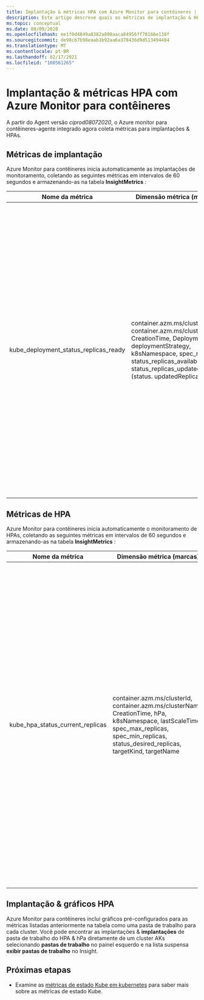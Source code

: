 ```yaml
---
title: Implantação & métricas HPA com Azure Monitor para contêineres | Microsoft Docs
description: Este artigo descreve quais as métricas de implantação & HPA (autodimensionamento de Pod horizontal) são coletadas com Azure Monitor para contêineres.
ms.topic: conceptual
ms.date: 08/09/2020
ms.openlocfilehash: ee1f0d4849a8382a898aaca84956ff78166e138f
ms.sourcegitcommit: de98cb7b98eaab1b92aa6a378436d9d513494404
ms.translationtype: MT
ms.contentlocale: pt-BR
ms.lasthandoff: 02/17/2021
ms.locfileid: "100561265"
---
```

# <a name="deployment--hpa-metrics-with-azure-monitor-for-containers"></a>Implantação & métricas HPA com Azure Monitor para contêineres

A partir do Agent versão *ciprod08072020*, o Azure monitor para contêineres-agente integrado agora coleta métricas para implantações & HPAs.

## <a name="deployment-metrics"></a>Métricas de implantação

Azure Monitor para contêineres inicia automaticamente as implantações de monitoramento, coletando as seguintes métricas em intervalos de 60 segundos e armazenando-as na tabela **InsightMetrics** :

|Nome da métrica |Dimensão métrica (marcas) |Descrição |
|------------|------------------------|------------|
|kube_deployment_status_replicas_ready |container.azm.ms/clusterId, container.azm.ms/clusterName, CreationTime, Deployment, deploymentStrategy, k8sNamespace, spec_replicas, status_replicas_available, status_replicas_updated (status. updatedReplicas) | Número total de pods prontos direcionados para esta implantação (status. readyReplicas). Abaixo estão as dimensões dessa métrica. <ul> <li> implantação-nome da implantação </li> <li> namespace k8sNamespace-kubernetes para a implantação </li> <li> deploymentStrategy-estratégia de implantação a ser usada para substituir pods por novas (spec. Strategy. Type)</li><li> CreationTime-carimbo de data/hora da criação da implantação </li> <li> spec_replicas-número de pods desejadas (espec. réplicas) </li> <li>status_replicas_available-número total de pods disponíveis (pronto para pelo menos minReadySeconds) direcionados por essa implantação (status. availableReplicas)</li><li>status_replicas_updated-número total de pods não terminadas direcionadas por essa implantação que têm a especificação de modelo desejada (status. updatedReplicas) </li></ul>|

## <a name="hpa-metrics"></a>Métricas de HPA

Azure Monitor para contêineres inicia automaticamente o monitoramento de HPAs, coletando as seguintes métricas em intervalos de 60 segundos e armazenando-as na tabela **InsightMetrics** :

|Nome da métrica |Dimensão métrica (marcas) |Descrição |
|------------|------------------------|------------|
|kube_hpa_status_current_replicas |container.azm.ms/clusterId, container.azm.ms/clusterName, CreationTime, hPa, k8sNamespace, lastScaleTime, spec_max_replicas, spec_min_replicas, status_desired_replicas, targetKind, targetName | Número atual de réplicas de pods gerenciadas por este AutoScaler (status. currentReplicas). Abaixo estão as dimensões dessa métrica. <ul> <li> hPa-nome do HPA </li> <li> k8sNamespace-kubernetes namespace para o HPA </li> <li> lastScaleTime – última vez em que o HPA dimensionou o número de pods (status. lastScaleTime)</li><li> CreationTime-carimbo de data/hora de criação do HPA </li> <li> spec_max_replicas-limite superior para o número de pods que pode ser definido pelo dimensionador automática (spec. maxReplicas) </li> <li> spec_min_replicas limite inferior para o número de réplicas para as quais o dimensionamento automática pode reduzir verticalmente (spec. minReplicas) </li><li>status_desired_replicas-número desejado de réplicas de pods gerenciadas por este dimensionador automática (status. desiredReplicas)</li><li>targetKind-tipo de destino do HPA (spec. scaleTargetRef. Kind) </li><li>targetName-nome do destino do HPA (spec.scaleTargetRef.name) </li></ul>|

## <a name="deployment--hpa-charts"></a>Implantação & gráficos HPA 

Azure Monitor para contêineres inclui gráficos pré-configurados para as métricas listadas anteriormente na tabela como uma pasta de trabalho para cada cluster. Você pode encontrar as implantações & **implantações** de pasta de trabalho do HPA & hPa diretamente de um cluster AKs selecionando **pastas de trabalho** no painel esquerdo e na lista suspensa **exibir pastas de trabalho** no Insight.

## <a name="next-steps"></a>Próximas etapas

- Examine as [métricas de estado Kube em kubernetes](https://github.com/kubernetes/kube-state-metrics/tree/master/docs) para saber mais sobre as métricas de estado Kube.
